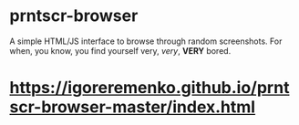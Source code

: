 # prntscr-browser
A simple HTML/JS interface to browse through random screenshots. For when, you know, you find yourself very, _very_, **VERY** bored.
# https://igoreremenko.github.io/prntscr-browser-master/index.html

